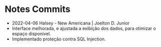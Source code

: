 # Notes Commits

* 2022-04-06 Halsey - New Americana | Joelton D. Junior
 * Interface melhorada, e ajustada a exibição dos dados, para otimizar o espaço disponível.
 * Implementado proteção contra SQL Injection.
